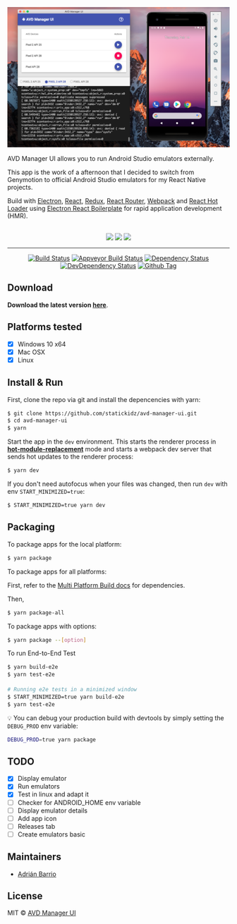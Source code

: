 <p align="center">
  <img src="resources/screenshot.png?raw=true">

  AVD Manager UI allows you to run Android Studio emulators externally.
</p>

This app is the work of a afternoon that I decided to switch from Genymotion to official Android Studio emulators for my React Native projects.

Build with <a href="http://electron.atom.io/">Electron</a>, <a href="https://facebook.github.io/react/">React</a>, <a href="https://github.com/reactjs/redux">Redux</a>, <a href="https://github.com/reactjs/react-router">React Router</a>, <a href="http://webpack.github.io/docs/">Webpack</a> and <a href="https://github.com/gaearon/react-hot-loader">React Hot Loader</a> using <a href="https://github.com/electron-react-boilerplate">Electron React Boilerplate</a> for rapid application development (HMR).

<div align="center">
<br>
<img src="https://forthebadge.com/images/badges/built-with-love.svg" />
<img src="https://forthebadge.com/images/badges/made-with-javascript.svg" />
<img src="https://forthebadge.com/images/badges/for-you.svg" />
</div>

<hr>

<div align="center">

[![Build Status][travis-image]][travis-url]
[![Appveyor Build Status][appveyor-image]][appveyor-url]
[![Dependency Status][david_img]][david_site]
[![DevDependency Status][david_img_dev]][david_site_dev]
[![Github Tag][github-tag-image]][github-tag-url]
</div>

## Download

**Download the latest version [here](https://github.com/statickidz/avd-manager-ui/releases/latest)**.

## Platforms tested

- [x] Windows 10 x64
- [x] Mac OSX
- [x] Linux

## Install & Run

First, clone the repo via git and install the depencencies with yarn:

```bash
$ git clone https://github.com/statickidz/avd-manager-ui.git
$ cd avd-manager-ui
$ yarn
```

Start the app in the `dev` environment. This starts the renderer process in [**hot-module-replacement**](https://webpack.js.org/guides/hmr-react/) mode and starts a webpack dev server that sends hot updates to the renderer process:

```bash
$ yarn dev
```

If you don't need autofocus when your files was changed, then run `dev` with env `START_MINIMIZED=true`:

```bash
$ START_MINIMIZED=true yarn dev
```

## Packaging

To package apps for the local platform:

```bash
$ yarn package
```

To package apps for all platforms:

First, refer to the [Multi Platform Build docs](https://www.electron.build/multi-platform-build) for dependencies.

Then,

```bash
$ yarn package-all
```

To package apps with options:

```bash
$ yarn package --[option]
```

To run End-to-End Test

```bash
$ yarn build-e2e
$ yarn test-e2e

# Running e2e tests in a minimized window
$ START_MINIMIZED=true yarn build-e2e
$ yarn test-e2e
```

:bulb: You can debug your production build with devtools by simply setting the `DEBUG_PROD` env variable:

```bash
DEBUG_PROD=true yarn package
```

## TODO

- [x] Display emulator
- [x] Run emulators
- [x] Test in linux and adapt it
- [ ] Checker for ANDROID_HOME env variable
- [ ] Display emulator details
- [ ] Add app icon
- [ ] Releases tab
- [ ] Create emulators basic

## Maintainers

- [Adrián Barrio](https://github.com/statickidz)

## License

MIT © [AVD Manager UI](https://github.com/statickidz/avd-manager-ui)

[npm-image]: https://img.shields.io/npm/v/electron-react-boilerplate.svg?style=flat-square
[github-tag-image]: https://img.shields.io/github/tag/statickidz/avd-manager-ui.svg
[github-tag-url]: https://github.com/statickidz/avd-manager-ui/releases/latest
[travis-image]: https://travis-ci.com/statickidz/avd-manager-ui.svg?branch=master
[travis-url]: https://travis-ci.com/statickidz/avd-manager-ui
[appveyor-image]: https://ci.appveyor.com/api/projects/status/github/statickidz/avd-manager-ui?svg=true
[appveyor-url]: https://ci.appveyor.com/project/statickidz/avd-manager-ui/branch/master
[david_img]: https://img.shields.io/david/statickidz/avd-manager-ui.svg
[david_site]: https://david-dm.org/statickidz/avd-manager-ui
[david_img_dev]: https://david-dm.org/statickidz/avd-manager-ui/dev-status.svg
[david_site_dev]: https://david-dm.org/statickidz/avd-manager-ui?type=dev
